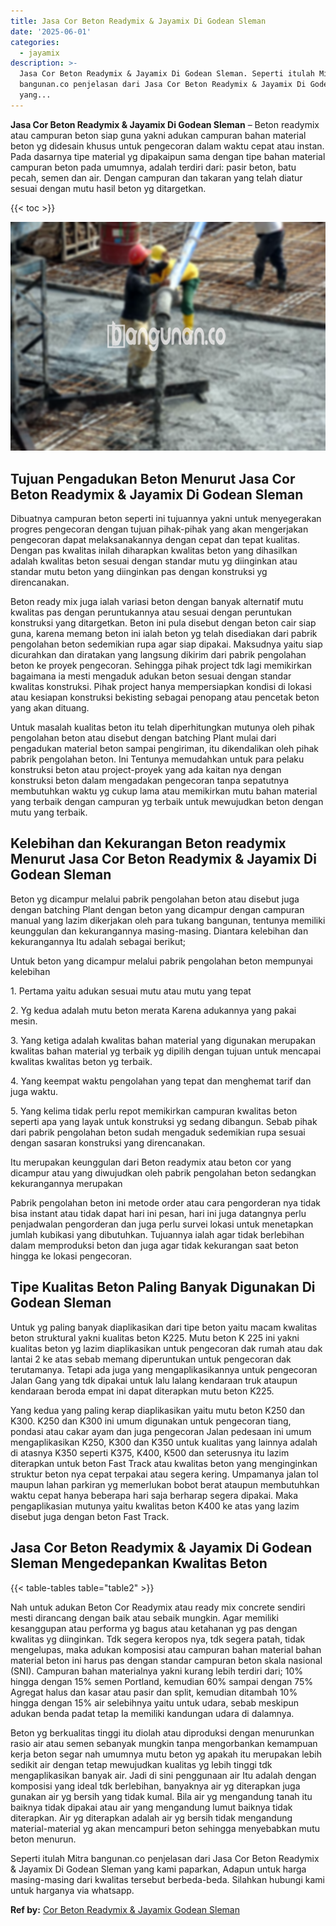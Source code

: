 ```yaml
---
title: Jasa Cor Beton Readymix & Jayamix Di Godean Sleman
date: '2025-06-01'
categories:
  - jayamix
description: >-
  Jasa Cor Beton Readymix & Jayamix Di Godean Sleman. Seperti itulah Mitra
  bangunan.co penjelasan dari Jasa Cor Beton Readymix & Jayamix Di Godean Sleman
  yang...
---
```


**Jasa Cor Beton Readymix & Jayamix Di Godean Sleman** – Beton readymix atau campuran beton siap guna yakni adukan campuran bahan material beton yg didesain khusus untuk pengecoran dalam waktu cepat atau instan. Pada dasarnya tipe material yg dipakaipun sama dengan tipe bahan material campuran beton pada umumnya, adalah terdiri dari: pasir beton, batu pecah, semen dan air. Dengan campuran dan takaran yang telah diatur sesuai dengan mutu hasil beton yg ditargetkan.

{{< toc >}}

![Jasa Cor Beton Readymix & Jayamix Di Godean Sleman](/images/jasa-cor-readymix-44.png)

## Tujuan Pengadukan Beton Menurut Jasa Cor Beton Readymix & Jayamix Di Godean Sleman

Dibuatnya campuran beton seperti ini tujuannya yakni untuk menyegerakan progres pengecoran dengan tujuan pihak-pihak yang akan mengerjakan pengecoran dapat melaksanakannya dengan cepat dan tepat kualitas. Dengan pas kwalitas inilah diharapkan kwalitas beton yang dihasilkan adalah kwalitas beton sesuai dengan standar mutu yg diinginkan atau standar mutu beton yang diinginkan pas dengan konstruksi yg direncanakan.

Beton ready mix juga ialah variasi beton dengan banyak alternatif mutu kwalitas pas dengan peruntukannya atau sesuai dengan peruntukan konstruksi yang ditargetkan. Beton ini pula disebut dengan beton cair siap guna, karena memang beton ini ialah beton yg telah disediakan dari pabrik pengolahan beton sedemikian rupa agar siap dipakai. Maksudnya yaitu siap dicurahkan dan diratakan yang langsung dikirim dari pabrik pengolahan beton ke proyek pengecoran. Sehingga pihak project tdk lagi memikirkan bagaimana ia mesti mengaduk adukan beton sesuai dengan standar kwalitas konstruksi. Pihak project hanya mempersiapkan kondisi di lokasi atau kesiapan konstruksi bekisting sebagai penopang atau pencetak beton yang akan dituang.

Untuk masalah kualitas beton itu telah diperhitungkan mutunya oleh pihak pengolahan beton atau disebut dengan batching Plant mulai dari pengadukan material beton sampai pengiriman, itu dikendalikan oleh pihak pabrik pengolahan beton. Ini Tentunya memudahkan untuk para pelaku konstruksi beton atau project-proyek yang ada kaitan nya dengan konstruksi beton dalam mengadakan pengecoran tanpa sepatutnya membutuhkan waktu yg cukup lama atau memikirkan mutu bahan material yang terbaik dengan campuran yg terbaik untuk mewujudkan beton dengan mutu yang terbaik.

## Kelebihan dan Kekurangan Beton readymix Menurut Jasa Cor Beton Readymix & Jayamix Di Godean Sleman

Beton yg dicampur melalui pabrik pengolahan beton atau disebut juga dengan batching Plant dengan beton yang dicampur dengan campuran manual yang lazim dikerjakan oleh para tukang bangunan, tentunya memiliki keunggulan dan kekurangannya masing-masing. Diantara kelebihan dan kekurangannya Itu adalah sebagai berikut;

Untuk beton yang dicampur melalui pabrik pengolahan beton mempunyai kelebihan

1\. Pertama yaitu adukan sesuai mutu atau mutu yang tepat

2\. Yg kedua adalah mutu beton merata Karena adukannya yang pakai mesin.

3\. Yang ketiga adalah kwalitas bahan material yang digunakan merupakan kwalitas bahan material yg terbaik yg dipilih dengan tujuan untuk mencapai kwalitas kwalitas beton yg terbaik.

4\. Yang keempat waktu pengolahan yang tepat dan menghemat tarif dan juga waktu.

5\. Yang kelima tidak perlu repot memikirkan campuran kwalitas beton seperti apa yang layak untuk konstruksi yg sedang dibangun. Sebab pihak dari pabrik pengolahan beton sudah mengaduk sedemikian rupa sesuai dengan sasaran konstruksi yang direncanakan.

Itu merupakan keunggulan dari Beton readymix atau beton cor yang dicampur atau yang diwujudkan oleh pabrik pengolahan beton sedangkan kekurangannya merupakan

Pabrik pengolahan beton ini metode order atau cara pengorderan nya tidak bisa instant atau tidak dapat hari ini pesan, hari ini juga datangnya perlu penjadwalan pengorderan dan juga perlu survei lokasi untuk menetapkan jumlah kubikasi yang dibutuhkan. Tujuannya ialah agar tidak berlebihan dalam memproduksi beton dan juga agar tidak kekurangan saat beton hingga ke lokasi pengecoran.

## Tipe Kualitas Beton Paling Banyak Digunakan Di Godean Sleman

Untuk yg paling banyak diaplikasikan dari tipe beton yaitu macam kwalitas beton struktural yakni kualitas beton K225. Mutu beton K 225 ini yakni kualitas beton yg lazim diaplikasikan untuk pengecoran dak rumah atau dak lantai 2 ke atas sebab memang diperuntukan untuk pengecoran dak terutamanya. Tetapi ada juga yang mengaplikasikannya untuk pengecoran Jalan Gang yang tdk dipakai untuk lalu lalang kendaraan truk ataupun kendaraan beroda empat ini dapat diterapkan mutu beton K225.

Yang kedua yang paling kerap diaplikasikan yaitu mutu beton K250 dan K300. K250 dan K300 ini umum digunakan untuk pengecoran tiang, pondasi atau cakar ayam dan juga pengecoran Jalan pedesaan ini umum mengaplikasikan K250, K300 dan K350 untuk kualitas yang lainnya adalah di atasnya K350 seperti K375, K400, K500 dan seterusnya itu lazim diterapkan untuk beton Fast Track atau kwalitas beton yang menginginkan struktur beton nya cepat terpakai atau segera kering. Umpamanya jalan tol maupun lahan parkiran yg memerlukan bobot berat ataupun membutuhkan waktu cepat hanya beberapa hari saja berharap segera dipakai. Maka pengaplikasian mutunya yaitu kwalitas beton K400 ke atas yang lazim disebut juga dengan beton Fast Track.

## Jasa Cor Beton Readymix & Jayamix Di Godean Sleman Mengedepankan Kwalitas Beton

{{< table-tables table="table2" >}}

Nah untuk adukan Beton Cor Readymix atau ready mix concrete sendiri mesti dirancang dengan baik atau sebaik mungkin. Agar memiliki kesanggupan atau performa yg bagus atau ketahanan yg pas dengan kwalitas yg diinginkan. Tdk segera keropos nya, tdk segera patah, tidak mengelupas, maka adukan komposisi atau campuran bahan material bahan material beton ini harus pas dengan standar campuran beton skala nasional (SNI). Campuran bahan materialnya yakni kurang lebih terdiri dari; 10% hingga dengan 15% semen Portland, kemudian 60% sampai dengan 75% Agregat halus dan kasar atau pasir dan split, kemudian ditambah 10% hingga dengan 15% air selebihnya yaitu untuk udara, sebab meskipun adukan benda padat tetap Ia memiliki kandungan udara di dalamnya.

Beton yg berkualitas tinggi itu diolah atau diproduksi dengan menurunkan rasio air atau semen sebanyak mungkin tanpa mengorbankan kemampuan kerja beton segar nah umumnya mutu beton yg apakah itu merupakan lebih sedikit air dengan tetap mewujudkan kualitas yg lebih tinggi tdk mengaplikasikan banyak air. Jadi di sini penggunaan air Itu adalah dengan komposisi yang ideal tdk berlebihan, banyaknya air yg diterapkan juga gunakan air yg bersih yang tidak kumal. Bila air yg mengandung tanah itu baiknya tidak dipakai atau air yang mengandung lumut baiknya tidak diterapkan. Air yg diterapkan adalah air yg bersih tidak mengandung material-material yg akan mencampuri beton sehingga menyebabkan mutu beton menurun.

Seperti itulah Mitra bangunan.co penjelasan dari Jasa Cor Beton Readymix & Jayamix Di Godean Sleman yang kami paparkan, Adapun untuk harga masing-masing dari kwalitas tersebut berbeda-beda. Silahkan hubungi kami untuk harganya via whatsapp.

**Ref by:** [Cor Beton Readymix & Jayamix Godean Sleman](https://id.wikipedia.org/wiki/Cor)
